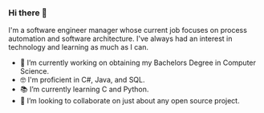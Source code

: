 ### Hi there 👋

I'm a software engineer manager whose current job focuses on process automation and software architecture. I've always had an interest in technology and learning as much as I can.

- 🔭 I’m currently working on obtaining my Bachelors Degree in Computer Science.
- 🤓 I'm proficient in C#, Java, and SQL.
- 📚 I’m currently learning C and Python.
- 👯 I’m looking to collaborate on just about any open source project.



